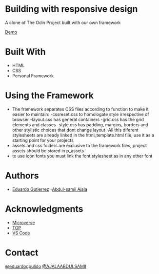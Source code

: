 # Building with responsive design

A clone of The Odin Project built with our own framework

[Demo](https://raw.githack.com/fedgut/web_framework/create_framework/styles_display.html)

# Built With

- HTML
- CSS
- Personal Framework

# Using the Framework

- The framework separates CSS files according to function to make it easier to maintain:
  -cssreset.css to homologate style irrespective of browser
  -layout.css has general containers
  -grid.css has the grid elements and classes
  -style.css has padding, margins, borders and other stylistic choices that dont change layout
  -All this diferent stylesheets are already linked in the html_template.html file, use it as a starting point for your projects
- assets and css folders are exclusive to the framework files, project assets should be stored in p_assets
- to use icon fonts you must link the font stylesheet as in any other font

# Authors

- [Eduardo Gutierrez](https://github.com/fedgut) -[Abdul-samii Ajala](https://github.com/jalasem)

# Acknowledgments

- [Microverse](https://microverse.org)
- [TOP](https://www.theodinproject.com/courses/html5-and-css3#basic-html-page-structure)
- [VS Code](https://code.visualstudio.com/)

# Contact

[@eduardogpulido](https://twitter.com/eduardogpulido)
[@AJALAABDULSAMII](https://twitter.com/AJALAABDULSAMII)
